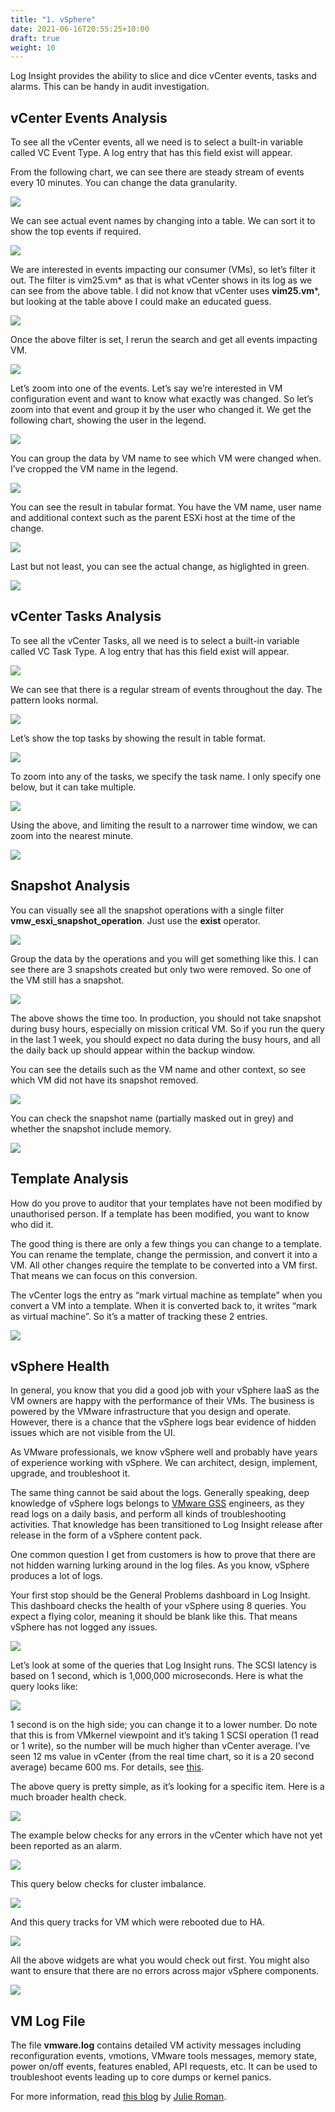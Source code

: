 ```yaml
---
title: "1. vSphere"
date: 2021-06-16T20:55:25+10:00
draft: true
weight: 10
---
```


Log Insight provides the ability to slice and dice vCenter events, tasks and alarms. This can be handy in audit investigation.

## vCenter Events Analysis

To see all the vCenter events, all we need is to select a built-in variable called VC Event Type. A log entry that has this field exist will appear.

From the following chart, we can see there are steady stream of events every 10 minutes. You can change the data granularity.

![](4.5.1-fig-1.png)

We can see actual event names by changing into a table. We can sort it to show the top events if required.

![](4.5.1-fig-2.png)

We are interested in events impacting our consumer (VMs), so let’s filter it out. The filter is vim25.vm\* as that is what vCenter shows in its log as we can see from the above table. I did not know that vCenter uses **vim25.vm**\*, but looking at the table above I could make an educated guess.

![](4.5.1-fig-3.png)

Once the above filter is set, I rerun the search and get all events impacting VM.

![](4.5.1-fig-4.png)

Let’s zoom into one of the events. Let’s say we’re interested in VM configuration event and want to know what exactly was changed. So let’s zoom into that event and group it by the user who changed it. We get the following chart, showing the user in the legend.

![](4.5.1-fig-5.png)

You can group the data by VM name to see which VM were changed when. I’ve cropped the VM name in the legend.

![](4.5.1-fig-6.png)

You can see the result in tabular format. You have the VM name, user name and additional context such as the parent ESXi host at the time of the change.

![](4.5.1-fig-7.png)

Last but not least, you can see the actual change, as higlighted in green.

![](4.5.1-fig-8.png)

## vCenter Tasks Analysis

To see all the vCenter Tasks, all we need is to select a built-in variable called VC Task Type. A log entry that has this field exist will appear.

![](4.5.1-fig-9.png)

We can see that there is a regular stream of events throughout the day. The pattern looks normal.

![](4.5.1-fig-10.png)

Let’s show the top tasks by showing the result in table format.

![](4.5.1-fig-11.png)

To zoom into any of the tasks, we specify the task name. I only specify one below, but it can take multiple.

![](4.5.1-fig-12.png)

Using the above, and limiting the result to a narrower time window, we can zoom into the nearest minute.

![](4.5.1-fig-13.png)

## Snapshot Analysis

You can visually see all the snapshot operations with a single filter **vmw_esxi_snapshot_operation**. Just use the **exist** operator.

![](4.5.1-fig-14.png)

Group the data by the operations and you will get something like this. I can see there are 3 snapshots created but only two were removed. So one of the VM still has a snapshot.

![](4.5.1-fig-15.png)

The above shows the time too. In production, you should not take snapshot during busy hours, especially on mission critical VM. So if you run the query in the last 1 week, you should expect no data during the busy hours, and all the daily back up should appear within the backup window.

You can see the details such as the VM name and other context, so see which VM did not have its snapshot removed.

![](4.5.1-fig-16.png)

You can check the snapshot name (partially masked out in grey) and whether the snapshot include memory.

![](4.5.1-fig-17.png)

## Template Analysis

How do you prove to auditor that your templates have not been modified by unauthorised person. If a template has been modified, you want to know who did it.

The good thing is there are only a few things you can change to a template. You can rename the template, change the permission, and convert it into a VM. All other changes require the template to be converted into a VM first. That means we can focus on this conversion.

The vCenter logs the entry as “mark virtual machine as template” when you convert a VM into a template. When it is converted back to, it writes “mark as virtual machine”. So it’s a matter of tracking these 2 entries.

![](4.5.1-fig-18.png)

## vSphere Health

In general, you know that you did a good job with your vSphere IaaS as the VM owners are happy with the performance of their VMs. The business is powered by the VMware infrastructure that you design and operate. However, there is a chance that the vSphere logs bear evidence of hidden issues which are not visible from the UI.

As VMware professionals, we know vSphere well and probably have years of experience working with vSphere. We can architect, design, implement, upgrade, and troubleshoot it.

The same thing cannot be said about the logs. Generally speaking, deep knowledge of vSphere logs belongs to [VMware GSS](https://www.vmware.com/support/services/compare) engineers, as they read logs on a daily basis, and perform all kinds of troubleshooting activities. That knowledge has been transitioned to Log Insight release after release in the form of a vSphere content pack.

One common question I get from customers is how to prove that there are not hidden warning lurking around in the log files. As you know, vSphere produces a lot of logs.

Your first stop should be the General Problems dashboard in Log Insight. This dashboard checks the health of your vSphere using 8 queries. You expect a flying color, meaning it should be blank like this. That means vSphere has not logged any issues.

![](4.5.1-fig-19.png)

Let’s look at some of the queries that Log Insight runs. The SCSI latency is based on 1 second, which is 1,000,000 microseconds. Here is what the query looks like:

![](4.5.1-fig-20.png)

1 second is on the high side; you can change it to a lower number. Do note that this is from VMkernel viewpoint and it’s taking 1 SCSI operation (1 read or 1 write), so the number will be much higher than vCenter average. I’ve seen 12 ms value in vCenter (from the real time chart, so it is a 20 second average) became 600 ms. For details, see [this](http://virtual-red-dot.info/vsphere-storage-latency-view-from-the-vmkernel/).

The above query is pretty simple, as it’s looking for a specific item. Here is a much broader health check.

![](4.5.1-fig-21.png)

The example below checks for any errors in the vCenter which have not yet been reported as an alarm.

![](4.5.1-fig-22.png)

This query below checks for cluster imbalance.

![](4.5.1-fig-23.png)

And this query tracks for VM which were rebooted due to HA.

![](4.5.1-fig-24.png)

All the above widgets are what you would check out first. You might also want to ensure that there are no errors across major vSphere components.

![](4.5.1-fig-25.png)

## VM Log File

The file **vmware.log** contains detailed VM activity messages including reconfiguration events, vmotions, VMware tools messages, memory state, power on/off events, features enabled, API requests, etc. It can be used to troubleshoot events leading up to core dumps or kernel panics.

For more information, read [this blog](https://blogs.vmware.com/management/2020/10/configure-a-vms-vmware-log-file-to-send-messages-to-vrealize-log-insight.html) by [Julie Roman](https://blogs.vmware.com/management/author/julie_roman).